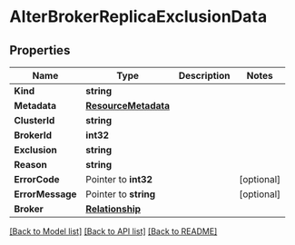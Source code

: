 # AlterBrokerReplicaExclusionData

## Properties

Name | Type | Description | Notes
------------ | ------------- | ------------- | -------------
**Kind** | **string** |  | 
**Metadata** | [**ResourceMetadata**](ResourceMetadata.md) |  | 
**ClusterId** | **string** |  | 
**BrokerId** | **int32** |  | 
**Exclusion** | **string** |  | 
**Reason** | **string** |  | 
**ErrorCode** | Pointer to **int32** |  | [optional] 
**ErrorMessage** | Pointer to **string** |  | [optional] 
**Broker** | [**Relationship**](Relationship.md) |  | 

[[Back to Model list]](../README.md#documentation-for-models) [[Back to API list]](../README.md#documentation-for-api-endpoints) [[Back to README]](../README.md)


